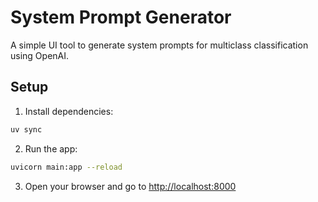 # System Prompt Generator

A simple UI tool to generate system prompts for multiclass classification using OpenAI.

## Setup

1. Install dependencies:

```bash
uv sync
```

2. Run the app:

```bash
uvicorn main:app --reload
```

3. Open your browser and go to [http://localhost:8000](http://localhost:8000)